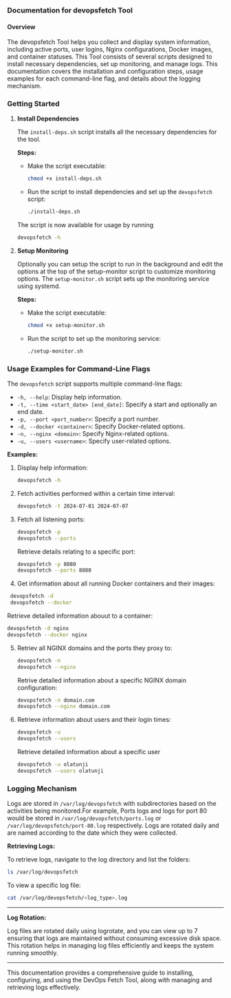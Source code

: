 ### Documentation for devopsfetch Tool

#### Overview
The devopsfetch Tool helps you  collect and display system information, including active ports, user logins, Nginx configurations, Docker images, and container statuses. This Tool consists of several scripts designed to install necessary dependencies, set up monitoring, and manage logs. This documentation covers the installation and configuration steps, usage examples for each command-line flag, and details about the logging mechanism.

### Getting Started

1. **Install Dependencies**

   The `install-deps.sh` script installs all the necessary dependencies for the tool.

   **Steps:**
   - Make the script executable:

     ```sh
     chmod +x install-deps.sh
     ```

   - Run the script to install dependencies and set up the `devopsfetch` script:

     ```sh
     ./install-deps.sh
     ```
    The script is now available for usage by running 

     ```sh
     devopsfetch -h
     ```
2. **Setup Monitoring**

   Optionally you can setup the script to run in the background and edit the options at the top of the setup-monitor script to customize  monitoring options. The `setup-monitor.sh` script sets up the monitoring service using systemd.

   **Steps:**
   - Make the script executable:

     ```sh
     chmod +x setup-monitor.sh
     ```

   - Run the script to set up the monitoring service:

     ```sh
     ./setup-monitor.sh
     ```

### Usage Examples for Command-Line Flags

The `devopsfetch` script supports multiple command-line flags:

- `-h, --help`: Display help information.
- `-t, --time <start_date> [end_date]`: Specify a start and optionally an end date.
- `-p, --port <port_number>`: Specify a port number.
- `-d, --docker <container>`: Specify Docker-related options.
- `-n, --nginx <domain>`: Specify Nginx-related options.
- `-u, --users <username>`: Specify user-related options.

**Examples:**

1. Display help information:

   ```sh
   devopsfetch -h
   ```

2. Fetch activities performed within a certain time interval:

   ```sh
   devopsfetch -t 2024-07-01 2024-07-07
   ```

3. Fetch all listening ports:

     ```sh
   devopsfetch -p 
   devopsfetch --ports 
   ``` 
   Retrieve details relating to a specific port:

   ```sh
   devopsfetch -p 8080
   devopsfetch --ports 8080
   ```

4. Get information about all running Docker containers and their images:

  ```sh
   devopsfetch -d
   devopsfetch --docker
   ```
   Retrieve detailed information abouut to a container:

   ```sh
   devopsfetch -d nginx
   devopsfetch --docker nginx
   ```

5. Retriev all NGINX domains and the ports they proxy to:

   ```sh
   devopsfetch -n 
   devopsfetch --nginx 
   ```
   Retrive detailed information about a specific NGINX domain configuration:

   ```sh
   devopsfetch -n domain.com
   devopsfetch --nginx domain.com
   ```

6. Retrieve information about users and their login times:

   ```sh
   devopsfetch -u
   devopsfetch --users
   ```
   Retrieve detailed information about a specific user
   ```sh
   devopsfetch -u olatunji
   devopsfetch --users olatunji
   ```

### Logging Mechanism

Logs are stored in `/var/log/devopsfetch` with subdirectories based on the activities being monitored.For example, Ports logs and logs for port 80 would be stored in  `/var/log/devopsfetch/ports.log` or `/var/log/devopsfetch/port-80.log` respectively.  Logs are rotated daily and are named according to the date which they were collected.


**Retrieving Logs:**

To retrieve logs, navigate to the log directory and list the folders:

```sh
ls /var/log/devopsfetch
```

To view a specific log file:

```sh
cat /var/log/devopsfetch/<log_type>.log
```

---

**Log Rotation:**

Log files are rotated daily using logrotate, and you can view up to 7  ensuring that logs are maintained without consuming excessive disk space. This rotation helps in managing log files efficiently and keeps the system running smoothly.

---

This documentation provides a comprehensive guide to installing, configuring, and using the DevOps Fetch Tool, along with managing and retrieving logs effectively.

